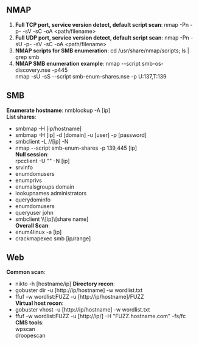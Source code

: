## NMAP
1) **Full TCP port, service version detect, default script scan**: nmap -Pn -p- -sV -sC <IP> -oA <path/filename>    
2) **Full UDP port, service version detect, default script scan**: nmap -Pn -sU -p- -sV -sC <IP> -oA <path/filename>    
3) **NMAP scripts for SMB enumeration**: cd /usr/share/nmap/scripts; ls |  grep smb    
4) **NMAP SMB enumeration example**: nmap --script smb-os-discovery.nse -p445 <target>    
                                     nmap -sU -sS --script smb-enum-shares.nse -p U:137,T:139 <host>    
## SMB
**Enumerate hostname**: nmblookup -A [ip]    
**List shares**:    
- smbmap -H [ip/hostname]    
- smbmap -H [ip] -d [domain] -u [user] -p [password]    
- smbclient -L //[ip] -N    
- nmap --script smb-enum-shares -p 139,445 [ip]    
**Null session**:    
rpcclient -U "" -N [ip]    
- srvinfo
- enumdomusers
- enumprivs
- enumalsgroups domain
- lookupnames administrators
- querydominfo
- enumdomusers
- queryuser john
- smbclient \\\\[ip]\\[share name]    
**Overall Scan**:    
- enum4linux -a [ip]    
- crackmapexec smb [ip/range]
## Web
**Common scan**:
- nikto -h [hostname/ip]
**Directory recon**:     
- gobuster dir -u [http://ip/hostname] -w wordlist.txt    
- ffuf -w wordlist:FUZZ -u [http://ip/hostname]/FUZZ    
**Virtual host recon**:     
- gobuster vhost -u [http://ip/hostname] -w wordlist.txt    
- ffuf -w wordlist:FUZZ -u [http://ip/] -H "FUZZ.hostname.com" -fs/fc    
**CMS tools**:    
    wpscan    
    droopescan    
